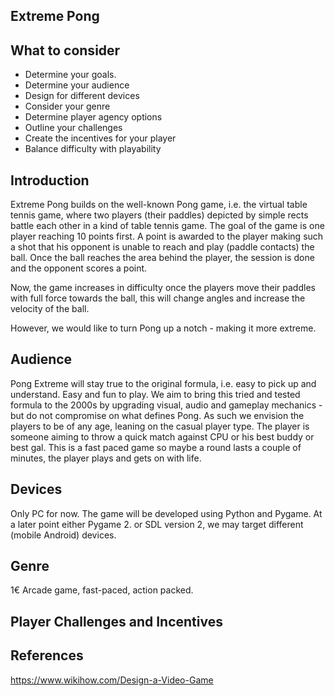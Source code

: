 Extreme Pong
--------------------
## What to consider
- Determine your goals. 
- Determine your audience
- Design for different devices
- Consider your genre
- Determine player agency options
- Outline your challenges
- Create the incentives for your player
- Balance difficulty with playability

## Introduction

Extreme Pong builds on the well-known Pong game, i.e. the virtual table tennis game, where two players (their paddles) depicted by simple rects
battle each other in a kind of table tennis game. The goal of the game is one player reaching 10 points first. 
A point is awarded to the player making such a shot that his opponent is unable to reach and play (paddle contacts) the ball.
Once the ball reaches the area behind the player, the session is done and the opponent scores a point.

Now, the game increases in difficulty once the players move their paddles with full force towards the ball, this will
change angles and increase the velocity of the ball. 

However, we would like to turn Pong up a notch - making it more extreme.

## Audience

Pong Extreme will stay true to the original formula, i.e. easy to pick up and understand. Easy and fun to play. We aim
to bring this tried and tested formula to the 2000s by upgrading visual, audio and gameplay mechanics - but do not
compromise on what defines Pong. As such we envision the players to be of any age, leaning on the casual player type.
The player is someone aiming to throw a quick match against CPU or his best buddy or best gal. This is a fast paced game
so maybe a round lasts a couple of minutes, the player plays and gets on with life.

## Devices

Only PC for now. The game will be developed using Python and Pygame. At a later point either Pygame 2. or SDL version 2,
we may target different (mobile Android) devices.

## Genre

1€ Arcade game, fast-paced, action packed.

## Player Challenges and Incentives
 
## References
https://www.wikihow.com/Design-a-Video-Game
